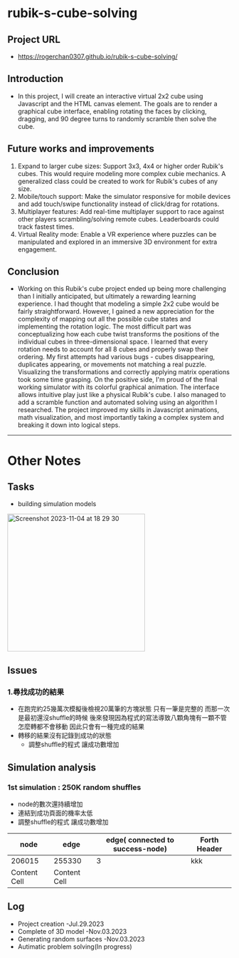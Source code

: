 # rubik-s-cube-solving
## Project URL
- https://rogerchan0307.github.io/rubik-s-cube-solving/
## Introduction
- In this project, I will create an interactive virtual 2x2 cube using Javascript and the HTML canvas element. The goals are to render a graphical cube interface, enabling rotating the faces by clicking, dragging, and 90 degree turns to randomly scramble then solve the cube.

## Future works and improvements
1. Expand to larger cube sizes:
Support 3x3, 4x4 or higher order Rubik's cubes. This would require modeling more complex cubie mechanics. A generalized class could be created to work for Rubik's cubes of any size.
2. Mobile/touch support: 
Make the simulator responsive for mobile devices and add touch/swipe functionality instead of click/drag for rotations.
3. Multiplayer features: 
Add real-time multiplayer support to race against other players scrambling/solving remote cubes. Leaderboards could track fastest times.
4. Virtual Reality mode:
Enable a VR experience where puzzles can be manipulated and explored in an immersive 3D environment for extra engagement.
## Conclusion
- Working on this Rubik's cube project ended up being more challenging than I initially anticipated, but ultimately a rewarding learning experience. I had thought that modeling a simple 2x2 cube would be fairly straightforward. However, I gained a new appreciation for the complexity of mapping out all the possible cube states and implementing the rotation logic.
The most difficult part was conceptualizing how each cube twist transforms the positions of the individual cubes in three-dimensional space. I learned that every rotation needs to account for all 8 cubes and properly swap their ordering. My first attempts had various bugs - cubes disappearing, duplicates appearing, or movements not matching a real puzzle. Visualizing the transformations and correctly applying matrix operations took some time grasping.
On the positive side, I'm proud of the final working simulator with its colorful graphical animation. The interface allows intuitive play just like a physical Rubik's cube. I also managed to add a scramble function and automated solving using an algorithm I researched. The project improved my skills in Javascript animations, math visualization, and most importantly taking a complex system and breaking it down into logical steps.
---
# Other Notes

## Tasks
- building simulation models
 <img width="309" alt="Screenshot 2023-11-04 at 18 29 30" src="https://github.com/RogerChan0307/rubik-s-cube-solving/assets/140886171/f65a80f3-61f0-4a4d-859a-289aa4301fc6">

## Issues
### 1.尋找成功的結果
 - 在跑完約25幾萬次模擬後檢視20萬筆的方塊狀態 只有一筆是完整的 而那一次是最初還沒shuffle的時候 後來發現因為程式的寫法導致八顆角塊有一顆不管怎麼轉都不會移動 因此只會有一種完成的結果
 - 轉移的結果沒有記錄到成功的狀態
   - 調整shuffle的程式 讓成功數增加


## Simulation analysis
### 1st simulation : 250K random shuffles
- node的數次還持續增加
- 連結到成功頁面的機率太低
- 調整shuffle的程式 讓成功數增加

| node  | edge | edge( connected to success-node)  | Forth Header |
| ------------- | ------------- | ------------- | ------------- |
| 206015  | 255330  | 3  | kkk  |
| Content Cell  | Content Cell  |
 
## Log 
- Project creation -Jul.29.2023
- Complete of 3D model -Nov.03.2023
- Generating random surfaces -Nov.03.2023
- Autimatic problem solving(In progress)
